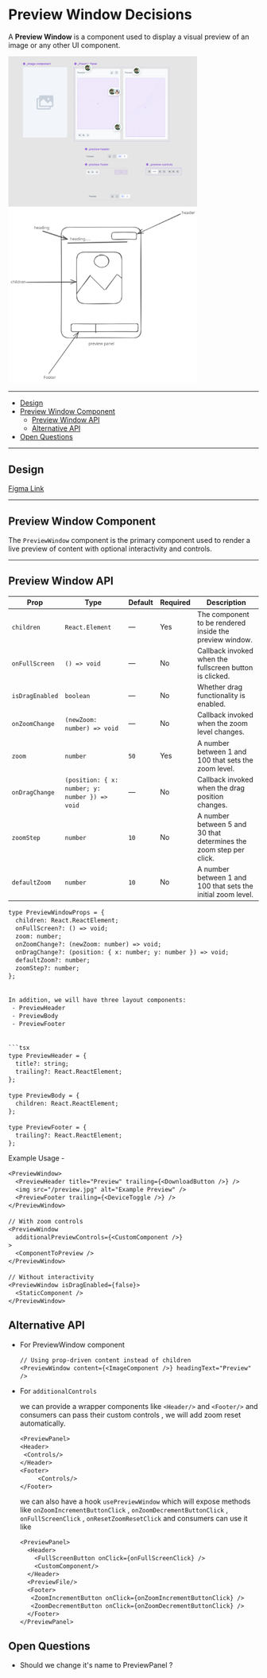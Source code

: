 # Preview Window Decisions

A **Preview Window** is a component used to display a visual preview of an image or any other UI component.

<img src="./preview.png" width="380" alt="preview-thumbnail" />
<img src="./breakdown.svg" width="380" alt="breakdown" />

---

- [Design](#design)
- [Preview Window Component](#preview-window-component)
  - [Preview Window API](#preview-window-api)
  - [Alternative API](#alternative-api)
- [Open Questions](#open-questions)

---

## Design

[Figma Link](https://www.figma.com/design/jubmQL9Z8V7881ayUD95ps/Blade-DSL?node-id=103462-52670&p=f&t=qC2NU4R56lEGsGFB-0)

---

## Preview Window Component

The `PreviewWindow` component is the primary component used to render a live preview of content with optional interactivity and controls.

---

## Preview Window API

| Prop             | Type                                                   | Default | Required | Description                                                                 |
|------------------|--------------------------------------------------------|---------|----------|-----------------------------------------------------------------------------|
| `children`       | `React.Element`                                        | —       | Yes      | The component to be rendered inside the preview window.                     |
| `onFullScreen`   | `() => void`                                           | —       | No       | Callback invoked when the fullscreen button is clicked.                     |
| `isDragEnabled`  | `boolean`                                              | —       | No       | Whether drag functionality is enabled.                                      |
| `onZoomChange`   | `(newZoom: number) => void`                            | —       | No       | Callback invoked when the zoom level changes.                               |
| `zoom`           | `number`                                               | `50`    | Yes      | A number between 1 and 100 that sets the zoom level.                        |
| `onDragChange`   | `(position: { x: number; y: number }) => void`         | —       | No       | Callback invoked when the drag position changes.                            |
| `zoomStep`       | `number`                                               | `10`    | No       | A number between 5 and 30 that determines the zoom step per click.         |
| `defaultZoom`    | `number`                                               | `10`    | No       | A number between 1 and 100 that sets the initial zoom level.               |

```tsx
type PreviewWindowProps = {
  children: React.ReactElement;
  onFullScreen?: () => void;
  zoom: number;
  onZoomChange?: (newZoom: number) => void;
  onDragChange?: (position: { x: number; y: number }) => void;
  defaultZoom?: number;
  zoomStep?: number;
};


In addition, we will have three layout components:
 - PreviewHeader
 - PreviewBody
 - PreviewFooter


```tsx
type PreviewHeader = {
  title?: string;
  trailing?: React.ReactElement;
};

type PreviewBody = {
  children: React.ReactElement;
};

type PreviewFooter = {
  trailing?: React.ReactElement;
};
```

Example Usage - 

```tsx
<PreviewWindow>
  <PreviewHeader title="Preview" trailing={<DownloadButton />} />
  <img src="/preview.jpg" alt="Example Preview" />
  <PreviewFooter trailing={<DeviceToggle />} />
</PreviewWindow>

// With zoom controls
<PreviewWindow
  additionalPreviewControls={<CustomComponent />}
>
  <ComponentToPreview />
</PreviewWindow>

// Without interactivity
<PreviewWindow isDragEnabled={false}>
  <StaticComponent />
</PreviewWindow>
```

## Alternative API
- For PreviewWindow component
    ```tsx
    // Using prop-driven content instead of children
    <PreviewWindow content={<ImageComponent />} headingText="Preview" />
    ```
- For `additionalControls `

    we can provide a wrapper components  like `<Header/>` and  `<Footer/>` and consumers can pass their custom controls , we will add zoom reset automatically.
    ```tsx
    <PreviewPanel>
    <Header>
     <Controls/>
    </Header>
    <Footer>
         <Controls/>
    </Footer>
    ```

    we can also have a hook `usePreviewWindow` which will expose methods like `onZoomIncrementButtonClick` ,  `onZoomDecrementButtonClick` , `onFullScreenClick` , `onResetZoomResetClick` and consumers can use it like 
    ``` tsx
    <PreviewPanel>
      <Header>
        <FullScreenButton onClick={onFullScreenClick} />
        <CustomComponent/>
      </Header>
      <PreviewFile/>
      <Footer>
       <ZoomIncrementButton onClick={onZoomIncrementButtonClick} />
       <ZoomDecrementButton onClick={onZoomDecrementButtonClick} />
      </Footer>
    </PreviewPanel>
    ```


 

## Open Questions

- Should we change it's name to PreviewPanel ?
